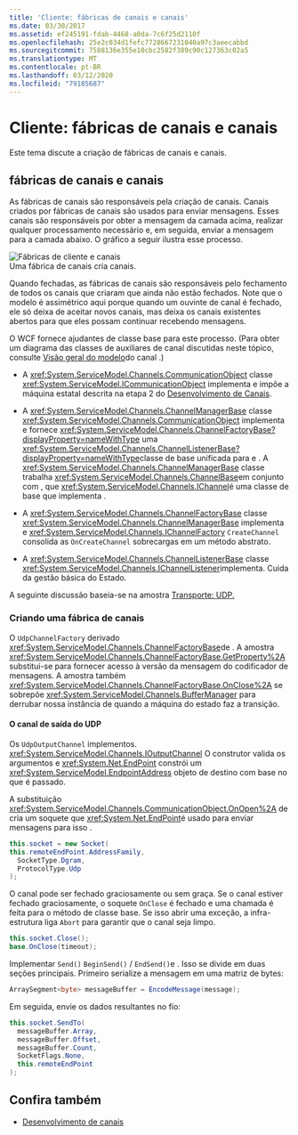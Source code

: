 ```yaml
---
title: 'Cliente: fábricas de canais e canais'
ms.date: 03/30/2017
ms.assetid: ef245191-fdab-4468-a0da-7c6f25d2110f
ms.openlocfilehash: 25e2c034d1fefc7728667231040a97c3aeecabbd
ms.sourcegitcommit: 7588136e355e10cbc2582f389c90c127363c02a5
ms.translationtype: MT
ms.contentlocale: pt-BR
ms.lasthandoff: 03/12/2020
ms.locfileid: "79185687"
---
```

# <a name="client-channel-factories-and-channels"></a>Cliente: fábricas de canais e canais
Este tema discute a criação de fábricas de canais e canais.  
  
## <a name="channel-factories-and-channels"></a>fábricas de canais e canais  
 As fábricas de canais são responsáveis pela criação de canais. Canais criados por fábricas de canais são usados para enviar mensagens. Esses canais são responsáveis por obter a mensagem da camada acima, realizar qualquer processamento necessário e, em seguida, enviar a mensagem para a camada abaixo. O gráfico a seguir ilustra esse processo.  
  
 ![Fábricas de cliente e canais](./media/wcfc-wcfchannelsigure2highlevelfactgoriesc.gif "wcfc_WCFChannelsigure2HIghLevelFactgoriesc")  
Uma fábrica de canais cria canais.  
  
 Quando fechadas, as fábricas de canais são responsáveis pelo fechamento de todos os canais que criaram que ainda não estão fechados. Note que o modelo é assimétrico aqui porque quando um ouvinte de canal é fechado, ele só deixa de aceitar novos canais, mas deixa os canais existentes abertos para que eles possam continuar recebendo mensagens.  
  
 O WCF fornece ajudantes de classe base para este processo. (Para obter um diagrama das classes de auxiliares de canal discutidas neste tópico, consulte [Visão geral do modelo](channel-model-overview.md)do canal .)  
  
- A <xref:System.ServiceModel.Channels.CommunicationObject> classe <xref:System.ServiceModel.ICommunicationObject> implementa e impõe a máquina estatal descrita na etapa 2 do [Desenvolvimento de Canais](developing-channels.md).  
  
- A <xref:System.ServiceModel.Channels.ChannelManagerBase> classe <xref:System.ServiceModel.Channels.CommunicationObject> implementa e fornece <xref:System.ServiceModel.Channels.ChannelFactoryBase?displayProperty=nameWithType> uma <xref:System.ServiceModel.Channels.ChannelListenerBase?displayProperty=nameWithType>classe de base unificada para e . A <xref:System.ServiceModel.Channels.ChannelManagerBase> classe trabalha <xref:System.ServiceModel.Channels.ChannelBase>em conjunto com , que <xref:System.ServiceModel.Channels.IChannel>é uma classe de base que implementa .
  
- A <xref:System.ServiceModel.Channels.ChannelFactoryBase> classe <xref:System.ServiceModel.Channels.ChannelManagerBase> implementa e <xref:System.ServiceModel.Channels.IChannelFactory> `CreateChannel` consolida as `OnCreateChannel` sobrecargas em um método abstrato.
  
- A <xref:System.ServiceModel.Channels.ChannelListenerBase> classe <xref:System.ServiceModel.Channels.IChannelListener>implementa. Cuida da gestão básica do Estado.
  
 A seguinte discussão baseia-se na amostra [Transporte: UDP.](../samples/transport-udp.md)  
  
### <a name="creating-a-channel-factory"></a>Criando uma fábrica de canais  
 O `UdpChannelFactory` derivado <xref:System.ServiceModel.Channels.ChannelFactoryBase>de . A amostra <xref:System.ServiceModel.Channels.ChannelFactoryBase.GetProperty%2A> substitui-se para fornecer acesso à versão da mensagem do codificador de mensagens. A amostra também <xref:System.ServiceModel.Channels.ChannelFactoryBase.OnClose%2A> se sobrepõe <xref:System.ServiceModel.Channels.BufferManager> para derrubar nossa instância de quando a máquina do estado faz a transição.  
  
#### <a name="the-udp-output-channel"></a>O canal de saída do UDP  
 Os `UdpOutputChannel` implementos. <xref:System.ServiceModel.Channels.IOutputChannel> O construtor valida os argumentos e <xref:System.Net.EndPoint> constrói um <xref:System.ServiceModel.EndpointAddress> objeto de destino com base no que é passado.  
  
 A substituição <xref:System.ServiceModel.Channels.CommunicationObject.OnOpen%2A> de cria um soquete que <xref:System.Net.EndPoint>é usado para enviar mensagens para isso .  
  
 ```csharp
this.socket = new Socket(  
this.remoteEndPoint.AddressFamily,
   SocketType.Dgram,
   ProtocolType.Udp
);  
```  

 O canal pode ser fechado graciosamente ou sem graça. Se o canal estiver fechado graciosamente, o soquete `OnClose` é fechado e uma chamada é feita para o método de classe base. Se isso abrir uma exceção, a infra-estrutura liga `Abort` para garantir que o canal seja limpo.  
  
```csharp  
this.socket.Close();  
base.OnClose(timeout);  
```  
  
 Implementar `Send()` `BeginSend()` / `EndSend()`e . Isso se divide em duas seções principais. Primeiro serialize a mensagem em uma matriz de bytes:  
  
```csharp  
ArraySegment<byte> messageBuffer = EncodeMessage(message);  
```  
  
 Em seguida, envie os dados resultantes no fio:  
  
```csharp  
this.socket.SendTo(  
  messageBuffer.Array,
  messageBuffer.Offset,
  messageBuffer.Count,
  SocketFlags.None,
  this.remoteEndPoint  
);  
```  
  
## <a name="see-also"></a>Confira também

- [Desenvolvimento de canais](developing-channels.md)
